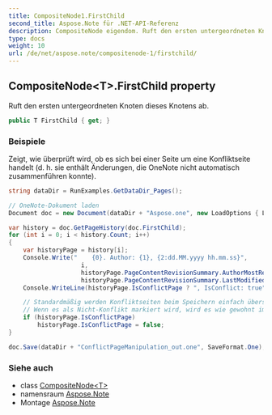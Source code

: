 ```yaml
---
title: CompositeNode1.FirstChild
second_title: Aspose.Note für .NET-API-Referenz
description: CompositeNode eigendom. Ruft den ersten untergeordneten Knoten dieses Knotens ab.
type: docs
weight: 10
url: /de/net/aspose.note/compositenode-1/firstchild/
---
```

## CompositeNode&lt;T&gt;.FirstChild property

Ruft den ersten untergeordneten Knoten dieses Knotens ab.

```csharp
public T FirstChild { get; }
```

### Beispiele

Zeigt, wie überprüft wird, ob es sich bei einer Seite um eine Konfliktseite handelt (d. h. sie enthält Änderungen, die OneNote nicht automatisch zusammenführen konnte).

```csharp
string dataDir = RunExamples.GetDataDir_Pages();

// OneNote-Dokument laden
Document doc = new Document(dataDir + "Aspose.one", new LoadOptions { LoadHistory = true });

var history = doc.GetPageHistory(doc.FirstChild);
for (int i = 0; i < history.Count; i++)
{
    var historyPage = history[i];
    Console.Write("    {0}. Author: {1}, {2:dd.MM.yyyy hh.mm.ss}",
                    i,
                    historyPage.PageContentRevisionSummary.AuthorMostRecent,
                    historyPage.PageContentRevisionSummary.LastModifiedTime);
    Console.WriteLine(historyPage.IsConflictPage ? ", IsConflict: true" : string.Empty);

    // Standardmäßig werden Konfliktseiten beim Speichern einfach übersprungen.
    // Wenn es als Nicht-Konflikt markiert wird, wird es wie gewohnt im Verlauf gespeichert.
    if (historyPage.IsConflictPage)
        historyPage.IsConflictPage = false;
}

doc.Save(dataDir + "ConflictPageManipulation_out.one", SaveFormat.One);
```

### Siehe auch

* class [CompositeNode&lt;T&gt;](../)
* namensraum [Aspose.Note](../../compositenode-1/)
* Montage [Aspose.Note](../../../)


